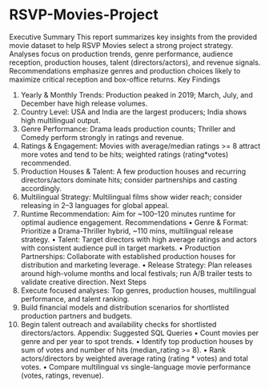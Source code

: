# RSVP-Movies-Project

Executive Summary
This report summarizes key insights from the provided movie dataset to help RSVP Movies select a strong project strategy. Analyses focus on production trends, genre performance, audience reception, production houses, talent (directors/actors), and revenue signals. Recommendations emphasize genres and production choices likely to maximize critical reception and box-office returns.
Key Findings
1. Yearly & Monthly Trends: Production peaked in 2019; March, July, and December have high release volumes.
2. Country Level: USA and India are the largest producers; India shows high multilingual output.
3. Genre Performance: Drama leads production counts; Thriller and Comedy perform strongly in ratings and revenue.
4. Ratings & Engagement: Movies with average/median ratings >= 8 attract more votes and tend to be hits; weighted ratings (rating*votes) recommended.
5. Production Houses & Talent: A few production houses and recurring directors/actors dominate hits; consider partnerships and casting accordingly.
6. Multilingual Strategy: Multilingual films show wider reach; consider releasing in 2–3 languages for global appeal.
7. Runtime Recommendation: Aim for ~100–120 minutes runtime for optimal audience engagement.
Recommendations
• Genre & Format: Prioritize a Drama-Thriller hybrid, ~110 mins, multilingual release strategy.
• Talent: Target directors with high average ratings and actors with consistent audience pull in target markets.
• Production Partnerships: Collaborate with established production houses for distribution and marketing leverage.
• Release Strategy: Plan releases around high-volume months and local festivals; run A/B trailer tests to validate creative direction.
Next Steps
1. Execute focused analyses: Top genres, production houses, multilingual performance, and talent ranking.
2. Build financial models and distribution scenarios for shortlisted production partners and budgets.
3. Begin talent outreach and availability checks for shortlisted directors/actors.
Appendix: Suggested SQL Queries
• Count movies per genre and per year to spot trends.
• Identify top production houses by sum of votes and number of hits (median_rating >= 8).
• Rank actors/directors by weighted average rating (rating * votes) and total votes.
• Compare multilingual vs single-language movie performance (votes, ratings, revenue).
